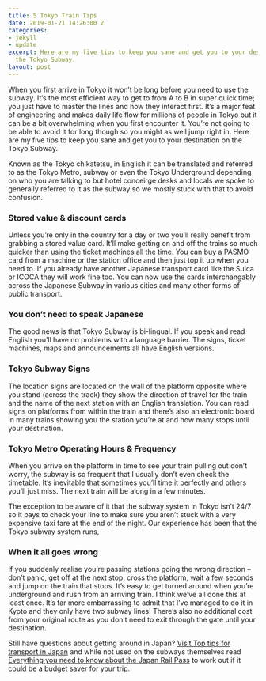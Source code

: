 ```yaml
---
title: 5 Tokyo Train Tips
date: 2019-01-21 14:26:00 Z
categories:
- jekyll
- update
excerpt: Here are my five tips to keep you sane and get you to your destination on
  the Tokyo Subway.
layout: post
---
```


When you first arrive in Tokyo it won’t be long before you need to use the subway. It’s the most efficient way to get to from A to B in super quick time; you just have to master the lines and how they interact first. It’s a major feat of engineering and makes daily life flow for millions of people in Tokyo but it can be a bit overwhelming when you first encounter it. You’re not going to be able to avoid it for long though so you might as well jump right in. Here are my five tips to keep you sane and get you to your destination on the Tokyo Subway.

Known as the Tōkyō chikatetsu, in English it can be translated and referred to as the Tokyo Metro, subway or even the Tokyo Underground depending on who you are talking to but hotel conceirge desks and locals we spoke to generally referred to it as the subway so we mostly stuck with that to avoid confusion.

### Stored value & discount cards

Unless you’re only in the country for a day or two you’ll really benefit from grabbing a stored value card. It’ll make getting on and off the trains so much quicker than using the ticket machines all the time. You can buy a PASMO card from a machine or the station office and then just top it up when you need to. If you already have another Japanese transport card like the Suica or ICOCA they will work fine too. You can now use the cards interchangably across the Japanese Subway in various cities and many other forms of public transport.

### You don’t need to speak Japanese

The good news is that Tokyo Subway is bi-lingual. If you speak and read English you’ll have no problems with a language barrier. The signs, ticket machines, maps and announcements all have English versions.

### Tokyo Subway Signs

The location signs are located on the wall of the platform opposite where you stand (across the track) they show the direction of travel for the train and the name of the next station with an English translation. You can read signs on platforms from within the train and there’s also an electronic board in many trains showing you the station you’re at and how many stops until your destination.

### Tokyo Metro Operating Hours & Frequency

When you arrive on the platform in time to see your train pulling out don’t worry, the subway is so frequent that I usually don’t even check the timetable. It’s inevitable that sometimes you’ll time it perfectly and others you’ll just miss. The next train will be along in a few minutes.

The exception to be aware of it that the subway system in Tokyo isn’t 24/7 so it pays to check your line to make sure you aren’t stuck with a very expensive taxi fare at the end of the night. Our experience has been that the Tokyo subway system runs,

### When it all goes wrong

If you suddenly realise you’re passing stations going the wrong direction – don’t panic, get off at the next stop, cross the platform, wait a few seconds and jump on the train that stops. It’s easy to get turned around when you’re underground and rush from an arriving train. I think we’ve all done this at least once. It’s far more embarrassing to admit that I’ve managed to do it in Kyoto and they only have two subway lines! There’s also no additional cost from your original route as you don’t need to exit through the gate until your destination.

Still have questions about getting around in Japan? [Visit Top tips for transport in Japan](https://www.2aussietravellers.com/top-tips-for-transport-in-japan/) and while not used on the subways themselves read [Everything you need to know about the Japan Rail Pass](https://www.2aussietravellers.com/japan-rail-pass/) to work out if it could be a budget saver for your trip.
